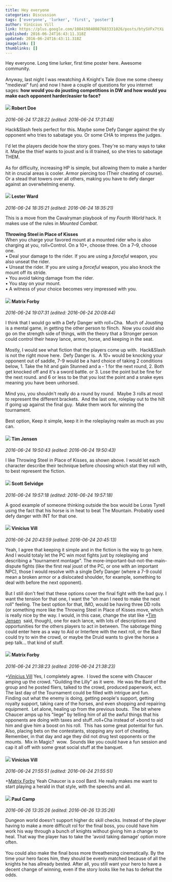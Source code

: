 ```yaml
---
title: Hey everyone
categories: Discussion
tags: ['everyone', 'lurker', 'first', 'poster']
author: Vinícius Vill
link: https://plus.google.com/108419840087683331026/posts/btySVFx7tXi
published: 2016-06-24T16:43:11.318Z
updated: 2016-06-24T16:43:11.318Z
imagelink: []
thumblinks: []
---
```


Hey everyone. Long time lurker, first time poster here. Awesome community.<br /><br />Anyway, last night I was rewatching A Knight&#39;s Tale (love me some cheesy &quot;medieval&quot; fun) and now I have a couple of questions for you internet sages: <b>how would you do jousting competitions in DW and how would you make each opponent harder/easier to face?</b>
<div id='comment z130sfmzjt2ghboak04cjpz51sekshkz3ec'>
  <h4><img src='{{site.baseurl}}//images/avatars/105487846931822189120_photo.jpg'> Robert Doe</h4>
      <p><cite>2016-06-24 17:28:22 (edited: 2016-06-24 17:31:48)</cite></p>
        <p>Hack&amp;Slash feels perfect for this. Maybe some Defy Danger against the sly opponent who tries to sabatage you. Or some CHA to impress the judges.<br /><br />I&#39;d let the players decide how the story goes. They&#39;re so many ways to take it. Maybe the thief wants to joust and is ill trained, so she tries to sabotage THEM.﻿<br /><br />As for difficulty, increasing HP is simple, but allowing them to make a harder hit in crucial areas is cooler. Armor piercing too (Their cheating of course). Or a stead that towers over all others, making you have to defy danger against an overwhelming enemy.</p>
</div>
        

<div id='comment z130sfmzjt2ghboak04cjpz51sekshkz3ec'>
  <h4><img src='{{site.baseurl}}//images/avatars/108131264929529993281_photo.jpg'> Lester Ward</h4>
      <p><cite>2016-06-24 18:35:21 (edited: 2016-06-24 18:35:21)</cite></p>
        <p>This is a move from the Cavalryman playbook of my <i>Fourth World</i> hack. It makes use of the rules in <i>Mounted Combat</i>.<br /><br /><b>Throwing Steel in Place of Kisses</b><br />When you charge your favored mount at a mounted rider who is also charging at you, roll+Control. On a 10+, choose three. On a 7–9, choose one.<br />• Deal your damage to the rider. If you are using a <i>forceful</i> weapon, you also unseat the rider.<br />• Unseat the rider. If you are using a <i>forceful</i> weapon, you also knock the mount off  its stride.<br />• You avoid taking damage from the rider.<br />• You stay on your mount.<br />• A witness of your choice becomes very impressed with you.</p>
</div>
        

<div id='comment z130sfmzjt2ghboak04cjpz51sekshkz3ec'>
  <h4><img src='{{site.baseurl}}//images/avatars/109565352442943400435_photo.jpg'> Matrix Forby</h4>
      <p><cite>2016-06-24 19:07:31 (edited: 2016-06-24 20:08:44)</cite></p>
        <p>I think that I would go with a Defy Danger with roll+Cha.  Much of Jousting is a mental game, in getting the other person to flinch.  Now you could also go on the strength side of things, with the theory that a Stronger person could control their heavy lance, armor, horse, and keeping in the seat.<br /><br />Mostly, I would see what fiction that the players come up with.  Hack&amp;Slash is not the right move here.  Defy Danger is.  A 10+ would be knocking your opponent out of saddle, 7-9 would be a hard choice of taking 2 conditions below, 1. Take the hit and gain Stunned and a - 1 for the next round, 2. Both get knocked off and it&#39;s a sword battle. or 3. Lose the point but be fine for the next round. and 6 or less to be that you lost the point and a snake eyes meaning you have been unhorsed.<br /><br />Mind you, you shouldn&#39;t really do a round by round.  Maybe 3 rolls at most to represent the different brackets.  And the last one, roleplay out to the hilt if going up against the final guy.  Make them work for winning the tournament. <br /><br />Best option, Keep it simple, keep it in the roleplaying realm as much as you can.</p>
</div>
        

<div id='comment z130sfmzjt2ghboak04cjpz51sekshkz3ec'>
  <h4><img src='{{site.baseurl}}//images/avatars/101509976321886871332_photo.jpg'> Tim Jensen</h4>
      <p><cite>2016-06-24 19:50:43 (edited: 2016-06-24 19:50:43)</cite></p>
        <p>I like Throwing Steel in Place of Kisses, as shown above. I would let each character describe their technique before choosing which stat they roll with, to best represent the fiction.</p>
</div>
        

<div id='comment z130sfmzjt2ghboak04cjpz51sekshkz3ec'>
  <h4><img src='{{site.baseurl}}//images/avatars/102860402526090415450_photo.jpg'> Scott Selvidge</h4>
      <p><cite>2016-06-24 19:57:18 (edited: 2016-06-24 19:57:18)</cite></p>
        <p>A good example of someone thinking outside the box would be Loras Tyrell using the fact that his horse is in heat to beat The Mountain. Probably used defy danger with INT for that one.</p>
</div>
        

<div id='comment z130sfmzjt2ghboak04cjpz51sekshkz3ec'>
  <h4><img src='{{site.baseurl}}//images/avatars/108419840087683331026_photo.jpg'> Vinícius Vill</h4>
      <p><cite>2016-06-24 20:43:59 (edited: 2016-06-24 20:45:13)</cite></p>
        <p>Yeah, I agree that keeping it simple and in the fiction is the way to go here. And I would totaly let the PC win most fights just by roleplaying and describing a &quot;tournament montage&quot;. The more-important-but-not-the-main-dispute fights (like the first real joust of the PC, or one with an important NPC), those I would resolve with a single Defy Danger (where a 7-9 could mean a broken armor or a dislocated shoulder, for example, something to deal with before the next opponent).<br /><br />But I still don&#39;t feel that these options cover the final fight with the bad guy. I want the tension for that one, I want the &quot;oh man I need to make the next roll&quot; feeling. The best option for that, IMO, would be having three DD rolls (or something more like the Throwing Steel in Place of Kisses move, which is really nice by the way. I would, in this case, change the stat like <span class="proflinkWrapper"><span class="proflinkPrefix">+</span><a class="proflink" href="https://plus.google.com/101509976321886871332" oid="101509976321886871332">Tim Jensen</a></span>  said, though), one for each lance, with lots of descriptions and opportunities for the others players to act in between. The sabotage thing could enter here as a way to Aid or Interfere with the next roll, or the Bard could try to win the crowd, or maybe the Druid wants to give the horse a pep talk... that kind of stuff.</p>
</div>
        

<div id='comment z130sfmzjt2ghboak04cjpz51sekshkz3ec'>
  <h4><img src='{{site.baseurl}}//images/avatars/109565352442943400435_photo.jpg'> Matrix Forby</h4>
      <p><cite>2016-06-24 21:38:23 (edited: 2016-06-24 21:38:23)</cite></p>
        <p><span class="proflinkWrapper"><span class="proflinkPrefix">+</span><a class="proflink" href="https://plus.google.com/108419840087683331026" oid="108419840087683331026">Vinícius Vill</a></span> Yes, I completely agree.  I loved the scene with Chaucer amping up the crowd. &quot;Guilding the Lilly&quot; as it were.  He was the Bard of the group and he posted fliers, talked to the crowd, produced paperwork, ect.  The last day of the Tournament could be filled with intrigue and fun.  Finding out what the enemy is doing, getting people&#39;s support, getting royalty support, taking care of the horses, and even shopping and repairing equipment.  Let alone, healing up from the previous bouts.  The bit where Chaucer amps up his &quot;liege&quot; by telling him of all the awful things that his opponents are doing with taxes and stuff..roll+Cha instead of +bond to aid him and give him a boost on his roll.  This has some great potential for fun.  Also, placing bets on the contestants, stopping any sort of cheating.  Remember, in that day and age they did not drug test opponents or the mounts.  Mix in Magic?  wow.  Sounds like you could have a fun session and cap it all off with some great social stuff at the banquet.</p>
</div>
        

<div id='comment z130sfmzjt2ghboak04cjpz51sekshkz3ec'>
  <h4><img src='{{site.baseurl}}//images/avatars/108419840087683331026_photo.jpg'> Vinícius Vill</h4>
      <p><cite>2016-06-24 21:55:51 (edited: 2016-06-24 21:55:51)</cite></p>
        <p><span class="proflinkWrapper"><span class="proflinkPrefix">+</span><a class="proflink" href="https://plus.google.com/109565352442943400435" oid="109565352442943400435">Matrix Forby</a></span> Yeah Chaucer is a cool Bard. He really makes me want to start playing a herald in that style, with the speechs and all.</p>
</div>
        

<div id='comment z130sfmzjt2ghboak04cjpz51sekshkz3ec'>
  <h4><img src='{{site.baseurl}}//images/avatars/108490739754572699585_photo.jpg'> Paul Camp</h4>
      <p><cite>2016-06-26 13:35:26 (edited: 2016-06-26 13:35:26)</cite></p>
        <p>Dungeon world doesn&#39;t support higher dc skill checks. Instead of the player having to make a more difficult rol for the final boss, you could have him work his way through a bunch of knights without giving him a change to heal. That way the player has to take the &#39;avoid taking damage&#39; option more often. <br /><br />You could also make the final boss more threathening cinematically. By the time your hero faces him, they should be evenly matched because of all the knights he has allready bested. After all, you still want your hero to have a decent change of winning, even if the story looks like he has to defeat the odds.</p>
</div>
        